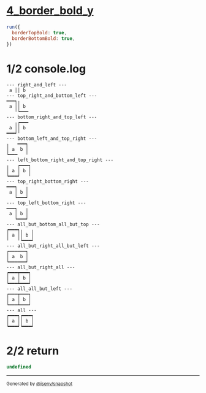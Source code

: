 # [4_border_bold_y](../../table_2_cells_same_row.test.mjs#L149)

```js
run({
  borderTopBold: true,
  borderBottomBold: true,
})
```

# 1/2 console.log

```console
--- right_and_left ---
 a ││ b 
--- top_right_and_bottom_left ---
━━━┑╷   
 a ││ b 
   ╵┕━━━
--- bottom_right_and_top_left ---
   ╷┍━━━
 a ││ b 
━━━┙╵   
--- bottom_left_and_top_right ---
╷   ━━━┑
│ a  b │
┕━━━   ╵
--- left_bottom_right_and_top_right ---
╷   ┍━━━┑
│ a │ b │
┕━━━┙   ╵
--- top_right_bottom_right ---
━━━┑   ╷
 a │ b │
   ┕━━━┙
--- top_left_bottom_right ---
━━━┑   ╷
 a │ b │
   ┕━━━┙
--- all_but_bottom_all_but_top ---
┍━━━┑╷   ╷
│ a ││ b │
╵   ╵┕━━━┙
--- all_but_right_all_but_left ---
┍━━━━━━┑
│ a  b │
┕━━━━━━┙
--- all_but_right_all ---
┍━━━┯━━━┑
│ a │ b │
┕━━━┷━━━┙
--- all_all_but_left ---
┍━━━┯━━━┑
│ a │ b │
┕━━━┷━━━┙
--- all ---
┍━━━┑┍━━━┑
│ a ││ b │
┕━━━┙┕━━━┙
```

# 2/2 return

```js
undefined
```

---

<sub>
  Generated by <a href="https://github.com/jsenv/core/tree/main/packages/independent/snapshot">@jsenv/snapshot</a>
</sub>
